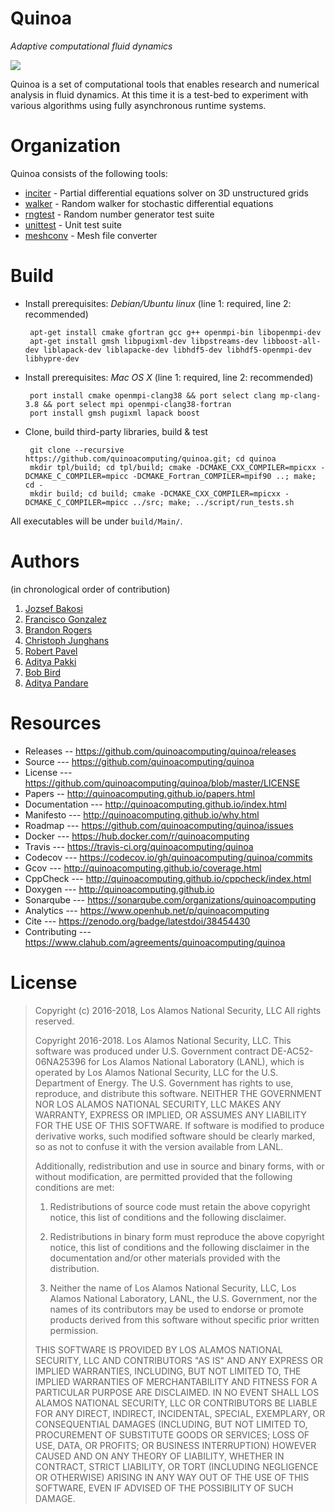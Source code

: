 Quinoa
======

_Adaptive computational fluid dynamics_

![](quinoa.svg")

Quinoa is a set of computational tools that enables research and numerical analysis in fluid dynamics. At this time it is a test-bed to experiment with various algorithms using fully asynchronous runtime systems.

Organization
============

Quinoa consists of the following tools:

  - [inciter](http://quinoacomputing.github.io/inciter_doc.html) - Partial differential equations solver on 3D unstructured grids
  - [walker](http://quinoacomputing.github.io/walker_doc.html) - Random walker for stochastic differential equations
  - [rngtest](http://quinoacomputing.github.io/rngtest_doc.html) - Random number generator test suite
  - [unittest](http://quinoacomputing.github.io/unittest_doc.html) - Unit test suite
  - [meshconv](http://quinoacomputing.github.io/meshconv_doc.html) - Mesh file converter

Build
=====

- Install prerequisites: _Debian/Ubuntu linux_ (line 1: required, line 2: recommended)

       apt-get install cmake gfortran gcc g++ openmpi-bin libopenmpi-dev
       apt-get install gmsh libpugixml-dev libpstreams-dev libboost-all-dev liblapack-dev liblapacke-dev libhdf5-dev libhdf5-openmpi-dev libhypre-dev

- Install prerequisites: _Mac OS X_ (line 1: required, line 2: recommended)

       port install cmake openmpi-clang38 && port select clang mp-clang-3.8 && port select mpi openmpi-clang38-fortran
       port install gmsh pugixml lapack boost

- Clone, build third-party libraries, build & test

       git clone --recursive https://github.com/quinoacomputing/quinoa.git; cd quinoa
       mkdir tpl/build; cd tpl/build; cmake -DCMAKE_CXX_COMPILER=mpicxx -DCMAKE_C_COMPILER=mpicc -DCMAKE_Fortran_COMPILER=mpif90 ..; make; cd -
       mkdir build; cd build; cmake -DCMAKE_CXX_COMPILER=mpicxx -DCMAKE_C_COMPILER=mpicc ../src; make; ../script/run_tests.sh

All executables will be under `build/Main/`.

Authors
=======
(in chronological order of contribution)

1. [Jozsef Bakosi](https://github.com/jbakosi)
2. [Francisco Gonzalez](https://github.com/franjgonzalez)
3. [Brandon Rogers](https://github.com/brog2610)
4. [Christoph Junghans](https://github.com/junghans)
5. [Robert Pavel](https://github.com/rspavel)
6. [Aditya Pakki](https://github.com/adityapakki)
7. [Bob Bird](https://github.com/rfbird)
8. [Aditya Pandare](https://github.com/adityakpandare)

Resources
=========

- Releases -- https://github.com/quinoacomputing/quinoa/releases
- Source --- https://github.com/quinoacomputing/quinoa
- License --- https://github.com/quinoacomputing/quinoa/blob/master/LICENSE
- Papers --  http://quinoacomputing.github.io/papers.html
- Documentation --- http://quinoacomputing.github.io/index.html
- Manifesto --- http://quinoacomputing.github.io/why.html
- Roadmap --- https://github.com/quinoacomputing/quinoa/issues
- Docker --- https://hub.docker.com/r/quinoacomputing
- Travis --- https://travis-ci.org/quinoacomputing/quinoa
- Codecov --- https://codecov.io/gh/quinoacomputing/quinoa/commits
- Gcov --- http://quinoacomputing.github.io/coverage.html
- CppCheck --- http://quinoacomputing.github.io/cppcheck/index.html
- Doxygen --- http://quinoacomputing.github.io
- Sonarqube --- https://sonarqube.com/organizations/quinoacomputing
- Analytics --- https://www.openhub.net/p/quinoacomputing
- Cite --- https://zenodo.org/badge/latestdoi/38454430
- Contributing --- https://www.clahub.com/agreements/quinoacomputing/quinoa

License
=======

> Copyright (c) 2016-2018, Los Alamos National Security, LLC
> All rights reserved.
> 
> Copyright 2016-2018. Los Alamos National Security, LLC. This software was
> produced under U.S. Government contract DE-AC52-06NA25396 for Los Alamos
> National Laboratory (LANL), which is operated by Los Alamos National Security,
> LLC for the U.S. Department of Energy. The U.S. Government has rights to use,
> reproduce, and distribute this software. NEITHER THE GOVERNMENT NOR LOS ALAMOS
> NATIONAL SECURITY, LLC MAKES ANY WARRANTY, EXPRESS OR IMPLIED, OR ASSUMES ANY
> LIABILITY FOR THE USE OF THIS SOFTWARE. If software is modified to produce
> derivative works, such modified software should be clearly marked, so as not to
> confuse it with the version available from LANL.
>  
> Additionally, redistribution and use in source and binary forms, with or without
> modification, are permitted provided that the following conditions are met:
> 
> 1. Redistributions of source code must retain the above copyright notice, this
> list of conditions and the following disclaimer.
> 
> 2. Redistributions in binary form must reproduce the above copyright notice,
> this list of conditions and the following disclaimer in the documentation and/or
> other materials provided with the distribution.
> 
> 3. Neither the name of Los Alamos National Security, LLC, Los Alamos National
> Laboratory, LANL, the U.S. Government, nor the names of its contributors may be
> used to endorse or promote products derived from this software without specific
> prior written permission.
> 
> THIS SOFTWARE IS PROVIDED BY LOS ALAMOS NATIONAL SECURITY, LLC AND CONTRIBUTORS
> "AS IS" AND ANY EXPRESS OR IMPLIED WARRANTIES, INCLUDING, BUT NOT LIMITED TO,
> THE IMPLIED WARRANTIES OF MERCHANTABILITY AND FITNESS FOR A PARTICULAR PURPOSE
> ARE DISCLAIMED. IN NO EVENT SHALL LOS ALAMOS NATIONAL SECURITY, LLC OR
> CONTRIBUTORS BE LIABLE FOR ANY DIRECT, INDIRECT, INCIDENTAL, SPECIAL, EXEMPLARY,
> OR CONSEQUENTIAL DAMAGES (INCLUDING, BUT NOT LIMITED TO, PROCUREMENT OF
> SUBSTITUTE GOODS OR SERVICES; LOSS OF USE, DATA, OR PROFITS; OR BUSINESS
> INTERRUPTION) HOWEVER CAUSED AND ON ANY THEORY OF LIABILITY, WHETHER IN
> CONTRACT, STRICT LIABILITY, OR TORT (INCLUDING NEGLIGENCE OR OTHERWISE) ARISING
> IN ANY WAY OUT OF THE USE OF THIS SOFTWARE, EVEN IF ADVISED OF THE POSSIBILITY
> OF SUCH DAMAGE.
